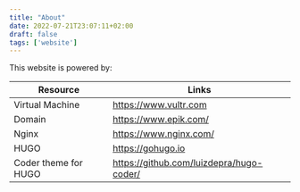 ```yaml
---
title: "About"
date: 2022-07-21T23:07:11+02:00
draft: false
tags: ['website']
---
```

This website is powered by:

| Resource | Links |
| ----------- | ----------- |
| Virtual Machine | https://www.vultr.com |
| Domain | https://www.epik.com/ |
| Nginx | https://www.nginx.com/|
| HUGO | https://gohugo.io |
| Coder theme for HUGO | https://github.com/luizdepra/hugo-coder/ |
